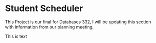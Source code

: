 # Student Scheduler

This Project is our final for Databases 332, I will be updating this section with information from our planning meeting.

This is text
